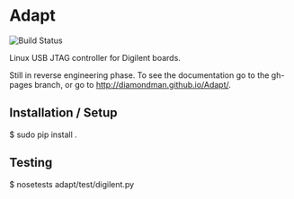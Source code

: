 # Adapt

![Build Status](https://travis-ci.org/diamondman/Adapt.png)

Linux USB JTAG controller for Digilent boards.

Still in reverse engineering phase. To see the documentation go to the gh-pages branch, or go to http://diamondman.github.io/Adapt/.

## Installation / Setup

$ sudo pip install .

## Testing

$ nosetests adapt/test/digilent.py
